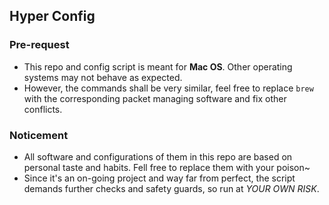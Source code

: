 Hyper Config
----
### Pre-request
- This repo and config script is meant for **Mac OS**. Other operating systems may not behave as expected.
- However, the commands shall be very similar, feel free to replace `brew` with the corresponding packet managing software and fix other conflicts.

### Noticement
- All software and configurations of them in this repo are based on personal taste and habits. Fell free to replace them with your poison~
- Since it's an on-going project and way far from perfect, the script demands further checks and safety guards, so run at *YOUR OWN RISK*.
